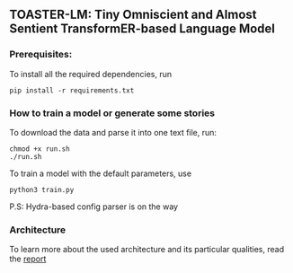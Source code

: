 ## TOASTER-LM: Tiny Omniscient and Almost Sentient TransformER-based Language Model

### Prerequisites:
To install all the required dependencies, run
```
pip install -r requirements.txt
```
### How to train a model or generate some stories
To download the data and parse it into one text file, run:
```
chmod +x run.sh
./run.sh
```

To train a model with the default parameters, use
```
python3 train.py
```
P.S: Hydra-based config parser is on the way

### Architecture
To learn more about the used architecture and its particular qualities, read the [report](https://wandb.ai/h1de0us/LLM-Homework/reports/Toaster-LM-Report--Vmlldzo2MTE2Nzc5)
